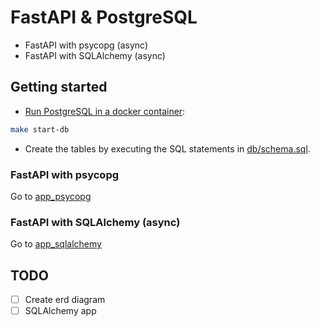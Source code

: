 # FastAPI & PostgreSQL

- FastAPI with psycopg (async)
- FastAPI with SQLAlchemy (async)

## Getting started

- [Run PostgreSQL in a docker container](https://medium.com/@okpo65/mastering-postgresql-with-docker-a-step-by-step-tutorial-caef03ab6ae9):

```bash
make start-db
```

- Create the tables by executing the SQL statements in [db/schema.sql](db/schema.sql).

### FastAPI with psycopg

Go to [app_psycopg](src/app_psycopg)

### FastAPI with SQLAlchemy (async)

Go to [app_sqlalchemy](src/app_sqlalchemy)

## TODO

- [ ] Create erd diagram
- [ ] SQLAlchemy app
